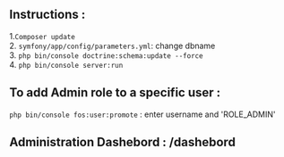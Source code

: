 

## Instructions :


1.`Composer update`<br />
2. `symfony/app/config/parameters.yml`: change dbname<br />
3. `php bin/console doctrine:schema:update --force`<br />
4. `php bin/console server:run`<br />

## To add Admin role to a specific user :

`php bin/console fos:user:promote` : enter username and 'ROLE_ADMIN'


## Administration Dashebord : /dashebord


